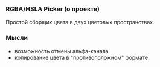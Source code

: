 ### RGBA/HSLA Picker (о проекте)

Простой сборщик цвета в двух цветовых пространствах.

### Мысли

-   возможность отмены альфа-канала
-   копирование цвета в "противоположном" формате
